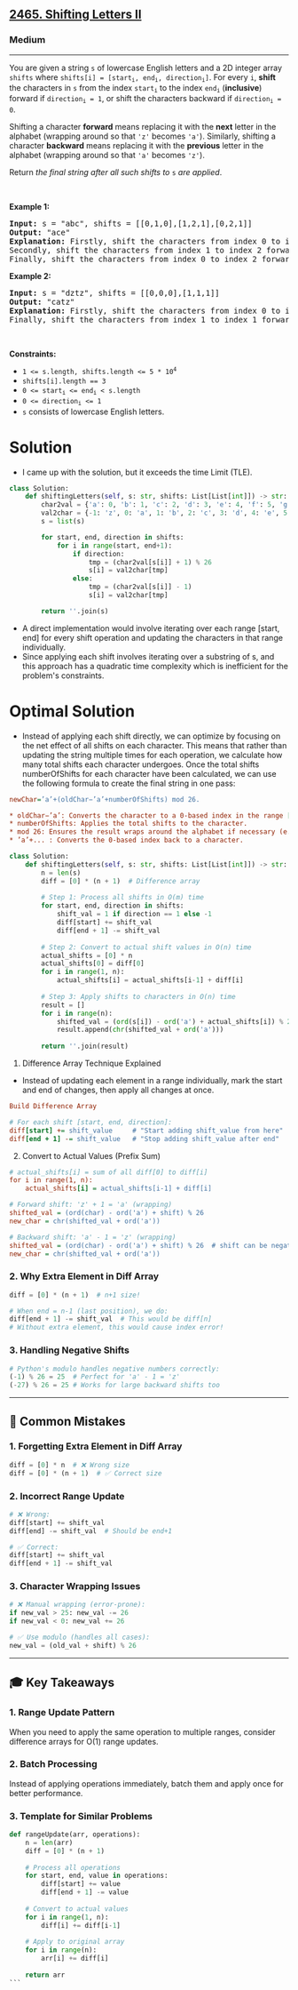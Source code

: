 <h2><a href="https://leetcode.com/problems/shifting-letters-ii">2465. Shifting Letters II</a></h2><h3>Medium</h3><hr><p>You are given a string <code>s</code> of lowercase English letters and a 2D integer array <code>shifts</code> where <code>shifts[i] = [start<sub>i</sub>, end<sub>i</sub>, direction<sub>i</sub>]</code>. For every <code>i</code>, <strong>shift</strong> the characters in <code>s</code> from the index <code>start<sub>i</sub></code> to the index <code>end<sub>i</sub></code> (<strong>inclusive</strong>) forward if <code>direction<sub>i</sub> = 1</code>, or shift the characters backward if <code>direction<sub>i</sub> = 0</code>.</p>

<p>Shifting a character <strong>forward</strong> means replacing it with the <strong>next</strong> letter in the alphabet (wrapping around so that <code>&#39;z&#39;</code> becomes <code>&#39;a&#39;</code>). Similarly, shifting a character <strong>backward</strong> means replacing it with the <strong>previous</strong> letter in the alphabet (wrapping around so that <code>&#39;a&#39;</code> becomes <code>&#39;z&#39;</code>).</p>

<p>Return <em>the final string after all such shifts to </em><code>s</code><em> are applied</em>.</p>

<p>&nbsp;</p>
<p><strong class="example">Example 1:</strong></p>

<pre>
<strong>Input:</strong> s = &quot;abc&quot;, shifts = [[0,1,0],[1,2,1],[0,2,1]]
<strong>Output:</strong> &quot;ace&quot;
<strong>Explanation:</strong> Firstly, shift the characters from index 0 to index 1 backward. Now s = &quot;zac&quot;.
Secondly, shift the characters from index 1 to index 2 forward. Now s = &quot;zbd&quot;.
Finally, shift the characters from index 0 to index 2 forward. Now s = &quot;ace&quot;.</pre>

<p><strong class="example">Example 2:</strong></p>

<pre>
<strong>Input:</strong> s = &quot;dztz&quot;, shifts = [[0,0,0],[1,1,1]]
<strong>Output:</strong> &quot;catz&quot;
<strong>Explanation:</strong> Firstly, shift the characters from index 0 to index 0 backward. Now s = &quot;cztz&quot;.
Finally, shift the characters from index 1 to index 1 forward. Now s = &quot;catz&quot;.
</pre>

<p>&nbsp;</p>
<p><strong>Constraints:</strong></p>

<ul>
	<li><code>1 &lt;= s.length, shifts.length &lt;= 5 * 10<sup>4</sup></code></li>
	<li><code>shifts[i].length == 3</code></li>
	<li><code>0 &lt;= start<sub>i</sub> &lt;= end<sub>i</sub> &lt; s.length</code></li>
	<li><code>0 &lt;= direction<sub>i</sub> &lt;= 1</code></li>
	<li><code>s</code> consists of lowercase English letters.</li>
</ul>

# Solution 
* I came up with the solution, but it exceeds the time Limit (TLE). 

```python
class Solution:
    def shiftingLetters(self, s: str, shifts: List[List[int]]) -> str:
        char2val = {'a': 0, 'b': 1, 'c': 2, 'd': 3, 'e': 4, 'f': 5, 'g': 6, 'h': 7, 'i': 8, 'j': 9, 'k': 10, 'l': 11, 'm': 12, 'n': 13, 'o': 14, 'p': 15, 'q': 16, 'r': 17, 's': 18, 't': 19, 'u': 20, 'v': 21, 'w': 22, 'x': 23, 'y': 24, 'z': 25}
        val2char = {-1: 'z', 0: 'a', 1: 'b', 2: 'c', 3: 'd', 4: 'e', 5: 'f', 6: 'g', 7: 'h', 8: 'i', 9: 'j', 10: 'k', 11: 'l', 12: 'm', 13: 'n', 14: 'o', 15: 'p', 16: 'q', 17: 'r', 18: 's', 19: 't', 20: 'u', 21: 'v', 22: 'w', 23: 'x', 24: 'y', 25: 'z'}
        s = list(s)

        for start, end, direction in shifts:
            for i in range(start, end+1):
                if direction:
                    tmp = (char2val[s[i]] + 1) % 26
                    s[i] = val2char[tmp]
                else:
                    tmp = (char2val[s[i]] - 1)
                    s[i] = val2char[tmp]

        return ''.join(s)
```

* A direct implementation would involve iterating over each range [start, end] for every shift operation and updating the characters in that range individually.
* Since applying each shift involves iterating over a substring of s, and this approach has a quadratic time complexity which is inefficient for the problem's constraints.

# Optimal Solution 
* Instead of applying each shift directly, we can optimize by focusing on the net effect of all shifts on each character. This means that rather than updating the string multiple times for each operation, we calculate how many total shifts each character undergoes. Once the total shifts numberOfShifts for each character have been calculated, we can use the following formula to create the final string in one pass:

```ini
newChar=’a’+(oldChar−’a’+numberOfShifts) mod 26.

* oldChar−’a’: Converts the character to a 0-based index in the range [0, 25] (e.g., 'a' = 0, 'b' = 1, ..., 'z' = 25).
* numberOfShifts: Applies the total shifts to the character.
* mod 26: Ensures the result wraps around the alphabet if necessary (e.g., shifting 'z' forward yields 'a').
* ’a’+... : Converts the 0-based index back to a character.
```

```python
class Solution:
    def shiftingLetters(self, s: str, shifts: List[List[int]]) -> str:
        n = len(s)
        diff = [0] * (n + 1)  # Difference array
        
        # Step 1: Process all shifts in O(m) time
        for start, end, direction in shifts:
            shift_val = 1 if direction == 1 else -1
            diff[start] += shift_val
            diff[end + 1] -= shift_val
        
        # Step 2: Convert to actual shift values in O(n) time
        actual_shifts = [0] * n
        actual_shifts[0] = diff[0]
        for i in range(1, n):
            actual_shifts[i] = actual_shifts[i-1] + diff[i]
        
        # Step 3: Apply shifts to characters in O(n) time
        result = []
        for i in range(n):
            shifted_val = (ord(s[i]) - ord('a') + actual_shifts[i]) % 26
            result.append(chr(shifted_val + ord('a')))
        
        return ''.join(result)
```

1.  Difference Array Technique Explained 
* Instead of updating each element in a range individually, mark the start and end of changes, then apply all changes at once.

```ini
Build Difference Array 

# For each shift [start, end, direction]:
diff[start] += shift_value     # "Start adding shift_value from here"
diff[end + 1] -= shift_value   # "Stop adding shift_value after end"
```
2. Convert to Actual Values (Prefix Sum)
```ini 
# actual_shifts[i] = sum of all diff[0] to diff[i]
for i in range(1, n):
    actual_shifts[i] = actual_shifts[i-1] + diff[i]
```

```ini 
# Forward shift: 'z' + 1 = 'a' (wrapping)
shifted_val = (ord(char) - ord('a') + shift) % 26
new_char = chr(shifted_val + ord('a'))

# Backward shift: 'a' - 1 = 'z' (wrapping)  
shifted_val = (ord(char) - ord('a') + shift) % 26  # shift can be negative
new_char = chr(shifted_val + ord('a'))
```

### **2. Why Extra Element in Diff Array**
```python
diff = [0] * (n + 1)  # n+1 size!

# When end = n-1 (last position), we do:
diff[end + 1] -= shift_val  # This would be diff[n]
# Without extra element, this would cause index error!
```

### **3. Handling Negative Shifts**
```python
# Python's modulo handles negative numbers correctly:
(-1) % 26 = 25  # Perfect for 'a' - 1 = 'z'
(-27) % 26 = 25 # Works for large backward shifts too
```

---

## **🚫 Common Mistakes**

### **1. Forgetting Extra Element in Diff Array**
```python
diff = [0] * n  # ❌ Wrong size
diff = [0] * (n + 1)  # ✅ Correct size
```

### **2. Incorrect Range Update**
```python
# ❌ Wrong:
diff[start] += shift_val
diff[end] -= shift_val  # Should be end+1

# ✅ Correct:
diff[start] += shift_val  
diff[end + 1] -= shift_val
```

### **3. Character Wrapping Issues**
```python
# ❌ Manual wrapping (error-prone):
if new_val > 25: new_val -= 26
if new_val < 0: new_val += 26

# ✅ Use modulo (handles all cases):
new_val = (old_val + shift) % 26
```

---

## **🎓 Key Takeaways**

### **1. Range Update Pattern**
When you need to apply the same operation to multiple ranges, consider difference arrays for O(1) range updates.

### **2. Batch Processing**
Instead of applying operations immediately, batch them and apply once for better performance.

### **3. Template for Similar Problems**
````python
def rangeUpdate(arr, operations):
    n = len(arr)
    diff = [0] * (n + 1)
    
    # Process all operations
    for start, end, value in operations:
        diff[start] += value
        diff[end + 1] -= value
    
    # Convert to actual values
    for i in range(1, n):
        diff[i] += diff[i-1]
    
    # Apply to original array
    for i in range(n):
        arr[i] += diff[i]
    
    return arr
```

